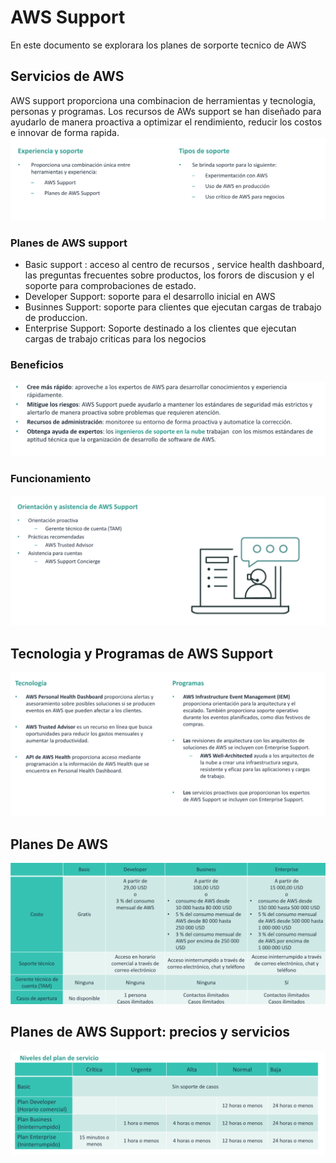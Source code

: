 # AWS Support

En este documento se explorara los planes de sorporte tecnico de AWS

## Servicios de AWS

AWS support proporciona una combinacion de herramientas y tecnologia, personas y programas. Los recursos de AWs support
se han diseñado para ayudarlo de manera proactiva a optimizar el rendimiento, reducir los costos e innovar de forma
rapida.
![](.08-AWS-Support_images/126b9e32.png)

### Planes de AWS support

* Basic support : acceso al centro de recursos , service health dashboard, las preguntas frecuentes sobre productos, los
  forors de discusion y el soporte para comprobaciones de estado.
* Developer Support: soporte para el desarrollo inicial en AWS
* Businnes Support: soporte para clientes que ejecutan cargas de trabajo de produccion.
* Enterprise Support: Soporte destinado a los clientes que ejecutan cargas de trabajo criticas para los negocios

### Beneficios

![](.08-AWS-Support_images/7d61428e.png)

### Funcionamiento

![](.08-AWS-Support_images/659dac6c.png)

## Tecnologia y Programas de AWS Support

![](.08-AWS-Support_images/d2ca4f17.png)

## Planes De AWS

![](.08-AWS-Support_images/5728e914.png)

## Planes de AWS Support: precios y servicios

![](.08-AWS-Support_images/0147859c.png)